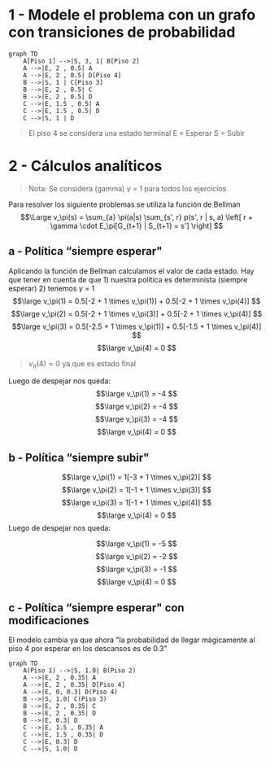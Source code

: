 
# 1 - Modele el problema con un grafo con transiciones de probabilidad

```mermaid
graph TD
    A[Piso 1] -->|S, 3, 1| B[Piso 2]
    A -->|E, 2 , 0.5| A
    A -->|E, 2 , 0.5| D[Piso 4]
    B -->|S, 1 | C[Piso 3]
    B -->|E, 2 , 0.5| C
    B -->|E, 2 , 0.5| D
    C -->|E, 1.5 , 0.5| A
    C -->|E, 1.5 , 0.5| D
    C -->|S, 1 | D
```
> El piso 4 se considera una estado terminal
> E = Esperar
> S = Subir


# 2 - Cálculos analíticos

> Nota: Se considera (gamma) $\gamma$ = 1 para todos los ejercicios

Para resolver los siguiente problemas se utiliza la función de Bellman
$$\Large
v_\pi(s) = \sum_{a} \pi(a|s) \sum_{s', r} p(s', r | s, a) \left[ r + \gamma \cdot E_\pi[G_{t+1} | S_{t+1} = s'] \right]
$$

## a - Política “siempre esperar"

Aplicando la función de Bellman calculamos el valor de cada estado. Hay que tener en cuenta de que 1) nuestra política es determinista (siempre esperar) 2) tenemos $\gamma$ = 1
$$\large v_\pi(1) = 0.5[-2 + 1 \times v_\pi(1)] + 0.5[-2 + 1 \times v_\pi(4)] $$
$$\large
v_\pi(2) = 0.5[-2 + 1 \times v_\pi(3)] + 0.5[-2 + 1 \times v_\pi(4)]
$$
$$\large
v_\pi(3) = 0.5[-2.5 + 1 \times v_\pi(1)] + 0.5[-1.5 + 1 \times v_\pi(4)]
$$
$$\large
v_\pi(4) = 0
$$
> $v_\pi(4) = 0$ ya que es estado final

Luego de despejar nos queda:
$$\large 
v_\pi(1) = -4 
$$
$$\large 
v_\pi(2) = -4 
$$
$$\large 
v_\pi(3) = -4 
$$
$$\large 
v_\pi(4) = 0 
$$

## b - Política “siempre subir"

$$\large
v_\pi(1) = 1[-3 + 1 \times v_\pi(2)] 
$$
$$\large
v_\pi(2) = 1[-1 + 1 \times v_\pi(3)]
$$
$$\large
v_\pi(3) = 1[-1 + 1 \times v_\pi(4)]
$$
$$\large
v_\pi(4) = 0
$$
Luego de despejar nos queda:

$$\large
v_\pi(1) = -5
$$
$$\large
v_\pi(2) = -2
$$
$$\large
v_\pi(3) = -1
$$
$$\large
v_\pi(4) = 0
$$

## c - Política “siempre esperar" con modificaciones

El modelo cambia ya que ahora "la probabilidad de llegar mágicamente al piso 4 por esperar en los descansos es de 0.3"

```mermaid
graph TD
    A(Piso 1) -->|S, 1.0| B(Piso 2)
    A -->|E, 2 , 0.35| A
    A -->|E, 2 , 0.35| D[Piso 4]
    A -->|E, 0, 0.3| D(Piso 4)
    B -->|S, 1.0| C(Piso 3)
    B -->|E, 2 , 0.35| C
    B -->|E, 2 , 0.35| D
    B -->|E, 0.3| D
    C -->|E, 1.5 , 0.35| A
    C -->|E, 1.5 , 0.35| D
    C -->|E, 0.3| D
    C -->|S, 1.0| D
```


